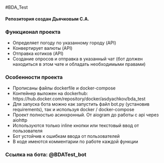 #BDA_Test
<h4>Репозитория создан Дьячковым С.А.</h4>

<h3>Функционал проекта</h3>
<ul>
    <li>
        Определяет погоду по указанному городу (API)
    </li>
    <li>
        Конвертирует валюты (API)
    </li>
    <li>
        Отправка котиков (API)
    </li>
    <li>
        Создание опросов и отправка в указанный чат (бот должен находиться в этом чате и обладать необходимыми правами)
    </li>
</ul>

<h3>Особенности проекта</h3>
<ul>
    <li>
        Прописаны файлы dockerfile и docker-compose
    </li>
    <li>
        Контейнер выложен на dockerhub: https://hub.docker.com/repository/docker/asdyachkov/bda_test
    </li>
    <li>
        Для запуска бота можно как запустить файл bot.py (установив requirements), так и используя docker / docker-compose
    </li>
    <li>
        Проект полностью асинхронный. От aiogram до работы с api через aiohttp
    </li>
    <li>
        Используются только inline кнопки или текстовый ввод от пользователя
    </li>
    <li>
        Бот устойчив к ошибкам ввода от пользователей
    </li>
    <li>
        В коде имеются комментарии по работе каждой функции
    </li>
</ul>

<h3>Ссылка на бота: @BDATest_bot</h3>
